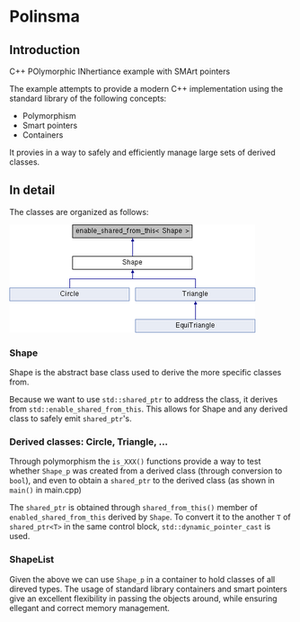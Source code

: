 # Polinsma

## Introduction

C++ POlymorphic INhertiance example with SMArt pointers

The example attempts to provide a modern C++ implementation using the standard library of the following concepts:
  * Polymorphism
  * Smart pointers
  * Containers

It provies in a way to safely and efficiently manage large sets of derived classes.

## In detail

The classes are organized as follows:

![classShape](doc/classShape.png)

### Shape

Shape is the abstract base class used to derive the more specific classes from.  

Because we want to use `std::shared_ptr` to address the class, it derives from `std::enable_shared_from_this`. This allows for Shape and any derived class to safely emit `shared_ptr`'s.

### Derived classes: Circle, Triangle, ...

Through polymorphism the `is_XXX()` functions provide a way to test whether `Shape_p` was created from a derived class (through conversion to `bool`), and even to obtain a `shared_ptr` to the derived class (as shown in `main()` in main.cpp)

The `shared_ptr` is obtained through `shared_from_this()` member of `enabled_shared_from_this` derived by `Shape`. To convert it to the another `T` of  `shared_ptr<T>` in the same control block, `std::dynamic_pointer_cast` is used.

### ShapeList

Given the above we can use `Shape_p` in a container to hold classes of all direved types. The usage of standard library containers and smart pointers give an excellent flexibility in passing the objects around, while ensuring ellegant and correct memory management.


